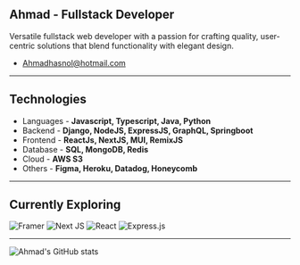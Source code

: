 ﻿## Ahmad - Fullstack Developer

Versatile fullstack web developer with a passion for crafting quality, 
user-centric solutions that blend functionality with elegant design.

- Ahmadhasnol@hotmail.com
--- 
## Technologies
- Languages - **Javascript, Typescript, Java, Python**
- Backend - **Django, NodeJS, ExpressJS, GraphQL, Springboot**
- Frontend - **ReactJs, NextJS, MUI, RemixJS**
- Database - **SQL, MongoDB, Redis**
- Cloud - **AWS S3**
- Others - **Figma, Heroku, Datadog, Honeycomb**
---
## Currently Exploring
![Framer](https://img.shields.io/badge/Framer-black?style=for-the-badge&logo=framer&logoColor=blue)
![Next JS](https://img.shields.io/badge/Next-black?style=for-the-badge&logo=next.js&logoColor=white)
![React](https://img.shields.io/badge/react-%2320232a.svg?style=for-the-badge&logo=react&logoColor=%2361DAFB)
![Express.js](https://img.shields.io/badge/express.js-%23404d59.svg?style=for-the-badge&logo=express&logoColor=%2361DAFB)


---
![Ahmad's GitHub stats](https://github-readme-stats.vercel.app/api?username=ahmadwrites&show_icons=true&theme=github_dark)
